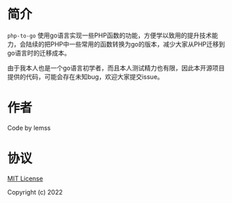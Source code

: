 # 简介
```php-to-go``` 使用go语言实现一些PHP函数的功能，方便学以致用的提升技术能力，会陆续的把PHP中一些常用的函数转换为go的版本，减少大家从PHP迁移到go语言时的迁移成本。

由于我本人也是一个go语言初学者，而且本人测试精力也有限，因此本开源项目提供的代码，可能会存在未知bug，欢迎大家提交issue。

# 作者
Code by lemss

# 协议
[MIT License](https://github.com/lemss/php-to-go/blob/main/LICENSE)

Copyright (c) 2022
